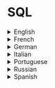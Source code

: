 # SQL

<details>
  <summary>English</summary>
  
  ### Materials
- [Learn SQL Online](https://www.learnsqlonline.org/)
- [W3Schools](https://www.w3schools.com/sql/)
- [SQL Course](http://www.sqlcourse.com/intro.html)
- [Codecademy](https://www.codecademy.com/learn/learn-sql)
- [Tutorialspoint](https://www.tutorialspoint.com/sql/)
- [Mode Analytics](https://community.modeanalytics.com/sql/tutorial/introduction-to-sql/)
- [Guru99](https://www.guru99.com/sql.html)
- [SQLite](https://www.sqlite.org/index.html)
- [Learn SQL in Detail](https://www.scaler.com/topics/sql/)
- [Geeks for Geeks](https://www.geeksforgeeks.org/sql-tutorial/)
- [SQL Tutorial](http://www.sql.org/sql-database/sql-tutorial/)
- [SQL Reference Commands](https://docs.snowflake.net/manuals/sql-reference-commands.html)
- [Solo Learn SQL](https://www.sololearn.com/Course/SQL/)
- [SQL Join Types](https://www.sql-join.com/sql-join-types/)
- [SQL Cheat Sheet](http://www.cheat-sheets.org/sites/sql.su/)
- [Javatpoint](https://www.javatpoint.com/sql-tutorial)
- [SQL and Databases](https://awesome-tech.readthedocs.io/databases/)
- [SQL Zoo](https://sqlzoo.net/)
- [Reddit](https://www.reddit.com/r/SQL/)
- [Awesome MySQL](https://shlomi-noach.github.io/awesome-mysql/)
- [SQL-Tutorial](http://www.sql-tutorial.net/)
- [Sqltutorial](https://www.sqltutorial.org/)
- [Quackit](https://www.quackit.com/sql/tutorial/)
- [SQLBolt](https://sqlbolt.com/)
- [SQLTeaching](https://www.sqlteaching.com/)
- [Beginner SQL](http://beginner-sql-tutorial.com/sql.htm)
- [Learn SQL Query Language](https://www.1keydata.com/sql/sql.html)
- [MySQL Tutorial](http://www.mysqltutorial.org/)
- [Baycon Group](http://www.baycongroup.com/tocsql.htm)
- [Tizag](http://www.tizag.com/sqlTutorial/)
- [W3resource](https://www.w3resource.com/sql/tutorials.php)
- [Tech on the Net](https://www.techonthenet.com/sql/index.php)
- [Chartio](https://chartio.com/learn/sql/)
- [Tutorial Republic](https://www.tutorialrepublic.com/sql-tutorial/sql-get-started.php)
- [Intellipaat](https://intellipaat.com/tutorial/sql-tutorial/)
- [Edx](https://www.edx.org/learn/sql)
- [Learn X in Y Minutes](https://learnxinyminutes.com/docs/sql/)
- [Learn to Code With](https://learntocodewith.me/posts/sql-guide/)
- [SQL in 20 Minutes](https://tutorialzine.com/2016/01/learn-sql-in-20-minutes)
- [Introduction to SQL](http://infolab.stanford.edu/~ullman/fcdb/aut07/slides/sql1.pdf)
- [Intro to SQL](https://www.stat.berkeley.edu/~spector/sql.pdf)
- [SQL Language Reference](https://docs.oracle.com/en/database/oracle/oracle-database/12.2/sqlrf/sql-language-reference.pdf)
- [Basic SQL Statements](https://www.baskent.edu.tr/~tkaracay/etudio/ders/dbase/sql/pdfSQL/BasicSqlStatements.pdf)
- [SQL Full Course](https://www.youtube.com/watch?v=HXV3zeQKqGY)
- [SQL Crash Course](https://www.youtube.com/watch?v=nWeW3sCmD2k)
- [MySQL Tutorial Video](https://www.youtube.com/watch?v=yPu6qV5byu4)
- [CS50 Lecture 8 - SQL](https://www.youtube.com/watch?v=LxDetsPQAPQ)
- [What is Database and SQL](https://www.youtube.com/watch?v=FR4QIeZaPeM)
- [SQL in 1 Hour](https://www.youtube.com/watch?v=9Pzj7Aj25lw)
- [SQL Tutorial 2019](https://www.youtube.com/watch?v=XqIk2PwP0To&t)
- [How to Design and Create Tables in MySQL](https://www.youtube.com/watch?v=4oMJIyVOWL4)
- [MySQL Tutorial for Beginners](https://www.youtube.com/watch?v=7S_tz1z_5bA)
- [How To Install MySQL on Ubuntu](https://www.digitalocean.com/community/tutorials/how-to-install-mysql-on-ubuntu-18-04)
</details>

<details>
  <summary>French</summary>
  
  ### Materials
- [SQL.sh](https://sql.sh/)
- [Developpez SQL](https://sql.developpez.com/)
- [Le Langage SQL](http://monge.univ-mlv.fr/~aubrun/sgbd/coursSGBD5.pdf)
- [Stéphane Crozat](https://stph.scenari-community.org/bdd/sql1.pdf)
</details>

<details>
  <summary>German</summary>
  
  ### Materials
- [Datenbanken](http://www.datenbanken-verstehen.de/sql-tutorial/)
- [SQL Examples](https://www.torsten-horn.de/techdocs/sql-examples.htm)
- [Modern-SQL](https://modern-sql.com/de/feature/with)
- [SQL-Tutorial](https://www.sql-und-xml.de/sql-tutorial/)
- [TinoHempel](https://tinohempel.de/info/info/datenbank/sql.htm)
- [SQL-Einführung](http://www.med.uni-giessen.de/akkk/gtds/kurs0900.htm)
- [Übersicht SQL-Befehle](https://www.php-einfach.de/mysql-tutorial/uebersicht-sql-befehle/)
- [Einführung in SQL](https://upload.wikimedia.org/wikibooks/de/d/d3/Einf%C3%BChrung_in_SQL.pdf)
- [SQL in 21 Tagen](http://www.entflammen.de/Datenbank/SQL/sql%20in%2021%20Tagen.pdf)
- [Leibniz Universität](https://www.luis.uni-hannover.de/fileadmin/kurse/material/SQL-Einfuehrung/SQL_01_Einfuehrung.pdf)
</details>

<details>
  <summary>Italian</summary>
  
  ### Materials
- [SQL Dispensa](https://home.deib.polimi.it/schreibe/basididati/lucidi%20es/SQL_Dispensa.pdf)
- [Linguaggio SQL](http://www.di.unito.it/~damiani/DIDATTICA/aa03/InfAppBD/MyMAT/InfoApp86-102.pdf)
- [Guida SQL](https://www.html.it/guide/guida-linguaggio-sql/)
- [SQL: Le Basi](http://www-db.deis.unibo.it/courses/SIL-A/PDF/SQLa-basi.pdf)
- [Linguaggio SQL](http://www.cs.unibo.it/~ghini/didattica/informatica_generale/SQL.pdf)
- [Il Linguaggio SQL](https://users.dimi.uniud.it/~angelo.montanari/Sql.pdf)
</details>

<details>
  <summary>Portuguese</summary>
  
  ### Materials
- [DevMedia](https://www.devmedia.com.br/guia/guia-completo-de-sql/38314)
- [Dicas de Programação](https://dicasdeprogramacao.com.br/o-que-e-sql/)
- [Guia de Estilo SQL](https://www.sqlstyle.guide/pt-br/)
- [10 Comandos SQL](https://becode.com.br/comandos-sql-nao-pode-viver-sem/)
- [Padrão SQL e sua Evolução](http://www.ic.unicamp.br/~geovane/mo410-091/Ch05-PadraoSQL-art.pdf)
- [Banco de Dados UNESP](https://www.marilia.unesp.br/Home/Instituicao/Docentes/EdbertoFerneda/bd-aulas03_04.pdf)
- [Introdução a Linguagem SQL](http://adrianoribeiro.orgfree.com/downloads/SQL.pdf)
- [Apostila de SQL](https://www.trainning.com.br/download/Apostila%20de%20SQL%20-%20Oracle%20(pt_BR).pdf)
- [Bases de Dados: SQL](https://www.dcc.fc.up.pt/~ricroc/aulas/1011/bd/apontamentos/parteV.pdf)
- [Bases de Dados e SQL](http://intranet.deei.fct.ualg.pt/DAW/slides/SQL.pdf)
- [Curso de Banco de Dados MySQL](https://www.youtube.com/playlist?list=PLHz_AreHm4dkBs-795Dsgvau_ekxg8g1r)
</details>

<details>
  <summary>Russian</summary>
  
  ### Materials
- [Citforum SQL](http://citforum.ru/programming/32less/les44.shtml)
- [Bourabai](https://bourabai.ru/dbt/dbms/index.htm)
- [SQL Book](http://pzks.nmu.org.ua/ua/labs/lab15_bases.pdf)
- [SQL 2016](http://elar.urfu.ru/bitstream/10995/40612/1/978-5-7996-1622-9_2016.pdf)
</details>

<details>
  <summary>Spanish</summary>
  
  ### Materials
- [Conceptos Básicos SQL](https://support.office.com/es-es/article/access-sql-conceptos-b%C3%A1sicos-vocabulario-y-sintaxis-444d0303-cde1-424e-9a74-e8dc3e460671)
- [Definición de SQL](https://definicion.de/sql/)
- [Joins en SQL](https://diego.com.es/principales-tipos-de-joins-en-sql)
- [Conceptos SQL](https://geotalleres.readthedocs.io/es/latest/conceptos-sql/conceptos_sql.html)
- [IBM SQL](https://www.ibm.com/support/knowledgecenter/es/SSEPGG_11.1.0/com.ibm.db2.luw.sql.ref.doc/doc/c0004100.html)
- [Lenguaje SQL](http://www.cartagena99.com/recursos/alumnos/apuntes/Manual-SQL1.pdf)
- [Manual Prático de SQL](https://www.lawebdelprogramador.com/cursos/archivos/ManualPracticoSQL.pdf)
- [SQL Tercera Edición](https://pedrobeltrancanessa-biblioteca.weebly.com/uploads/1/2/4/0/12405072/fundamentos_de_sql_3edi_oppel.pdf)
- [SQL - Manual Completo](https://dennischirinos.files.wordpress.com/2018/06/manual-completo-sql.pdf)
- [Bases de Datos](https://www.uoc.edu/masters/oficiales/img/913.pdf)
- [SQL con PostgreSQL](https://www.um.es/geograf/sigmur/sigpdf/postgresql.pdf)
</details>
